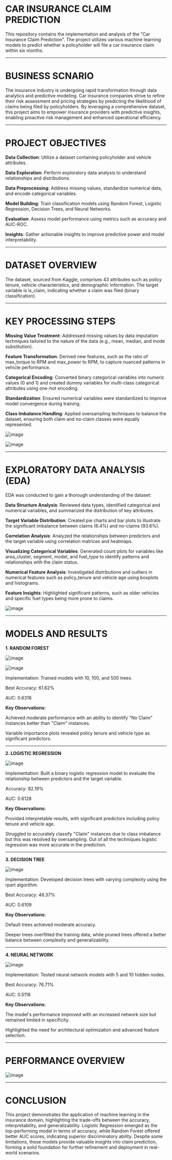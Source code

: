 **CAR INSURANCE CLAIM PREDICTION**
===
This repository contains the implementation and analysis of the "Car Insurance Claim Prediction". The project utilizes various machine learning models to predict whether a policyholder will file a car insurance claim within six months.
___

**BUSINESS SCNARIO**
===
The insurance industry is undergoing rapid transformation through data analytics and predictive modeling. Car insurance companies strive to refine their risk assessment and pricing strategies by predicting the likelihood of claims being filed by policyholders. By leveraging a comprehensive dataset, this project aims to empower insurance providers with predictive insights, enabling proactive risk management and enhanced operational efficiency.
___

**PROJECT OBJECTIVES**
===

**Data Collection**: Utilize a dataset containing policyholder and vehicle attributes.

**Data Exploration**: Perform exploratory data analysis to understand relationships and distributions.

**Data Preprocessing**: Address missing values, standardize numerical data, and encode categorical variables.

**Model Building**: Train classification models using Random Forest, Logistic Regression, Decision Trees, and Neural Networks.

**Evaluation**: Assess model performance using metrics such as accuracy and AUC-ROC.

**Insights**: Gather actionable insights to improve predictive power and model interpretability.
___

**DATASET OVERVIEW**
===

The dataset, sourced from Kaggle, comprises 43 attributes such as policy tenure, vehicle characteristics, and demographic information. The target variable is is_claim, indicating whether a claim was filed (binary classification).

___

**KEY PROCESSING STEPS**
===

**Missing Value Treatment**: Addressed missing values by data imputation techniques tailored to the nature of the data (e.g., mean, median, and mode substitution).

**Feature Transformation**: Derived new features, such as the ratio of max_torque to RPM and max_power to RPM, to capture nuanced patterns in vehicle performance.

**Categorical Encoding**: Converted binary categorical variables into numeric values (0 and 1) and created dummy variables for multi-class categorical attributes using one-hot encoding.

**Standardization**: Ensured numerical variables were standardized to improve model convergence during training.

**Class Imbalance Handling**: Applied oversampling techniques to balance the dataset, ensuring both claim and no-claim classes were equally represented.

![image](https://github.com/user-attachments/assets/7d6b4778-a07d-4730-8a82-4a3ac5498f92)

![image](https://github.com/user-attachments/assets/90737874-6a57-4867-ae8c-83329e40b707)

___

**EXPLORATORY DATA ANALYSIS (EDA)**
===

EDA was conducted to gain a thorough understanding of the dataset:

**Data Structure Analysis**: Reviewed data types, identified categorical and numerical variables, and summarized the distribution of key attributes.

**Target Variable Distribution**: Created pie charts and bar plots to illustrate the significant imbalance between claims (6.4%) and no-claims (93.6%).

**Correlation Analysis**: Analyzed the relationships between predictors and the target variable using correlation matrices and heatmaps.

**Visualizing Categorical Variables**: Generated count plots for variables like area_cluster, segment, model, and fuel_type to identify patterns and relationships with the claim status.

**Numerical Feature Analysis**: Investigated distributions and outliers in numerical features such as policy_tenure and vehicle age using boxplots and histograms.

**Feature Insights**: Highlighted significant patterns, such as older vehicles and specific fuel types being more prone to claims.

![image](https://github.com/user-attachments/assets/3484b560-8129-48c9-9b4c-84b9193db471)

___

**MODELS AND RESULTS**
===

**1. RANDOM FOREST**

![image](https://github.com/user-attachments/assets/b222c6db-6b1e-414e-bc84-3f12da25378f)

![image](https://github.com/user-attachments/assets/f0a8ec0e-04f8-4d2f-9fa0-ce84b4190da0)

Implementation: Trained models with 10, 100, and 500 trees.

Best Accuracy: 61.62%

AUC: 0.6316

**Key Observations:**

Achieved moderate performance with an ability to identify "No Claim" instances better than "Claim" instances.

Variable importance plots revealed policy tenure and vehicle type as significant predictors.
___

**2. LOGISTIC REGRESSION**

![image](https://github.com/user-attachments/assets/702f8140-e79f-49a5-bb79-63e4b0a783bd)

Implementation: Built a binary logistic regression model to evaluate the relationship between predictors and the target variable.

Accuracy: 82.19%

AUC: 0.6128

**Key Observations:**

Provided interpretable results, with significant predictors including policy tenure and vehicle age.

Struggled to accurately classify "Claim" instances due to class imbalance but this was resolved by oversampling. Out of all the techniques logistic regression was more accurate in the prediction.

___

**3. DECISION TREE**

![image](https://github.com/user-attachments/assets/d08c8aaa-bb01-4330-85c7-62d0462d116d)


Implementation: Developed decision trees with varying complexity using the rpart algorithm.

Best Accuracy: 46.37%

AUC: 0.6109

**Key Observations:**

Default trees achieved moderate accuracy.

Deeper trees overfitted the training data, while pruned trees offered a better balance between complexity and generalizability.

___

**4. NEURAL NETWORK**

![image](https://github.com/user-attachments/assets/959780e1-79af-488c-b4a4-b94f855f0331)

Implementation: Tested neural network models with 5 and 10 hidden nodes.

Best Accuracy: 76.71%

AUC: 0.5118

**Key Observations:**

The model's performance improved with an increased network size but remained limited in specificity.

Highlighted the need for architectural optimization and advanced feature selection.
___

**PERFORMANCE OVERVIEW**
===

![image](https://github.com/user-attachments/assets/58fd9eb7-5140-4844-92a6-cd7febdea3f7)

___


**CONCLUSION**
===

This project demonstrates the application of machine learning in the insurance domain, highlighting the trade-offs between the accuracy, interpretability, and generalizability. Logistic Regression emerged as the top-performing model in terms of accuracy, while Random Forest offered better AUC scores, indicating superior discriminatory ability. Despite some limitations, these models provide valuable insights into claim prediction, forming a solid foundation for further refinement and deployment in real-world scenarios.

